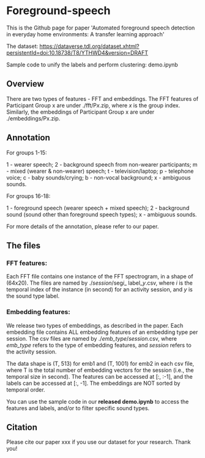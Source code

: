 # Foreground-speech


This is the Github page for paper 'Automated foreground speech detection in everyday home environments: A transfer learning approach'

The dataset: https://dataverse.tdl.org/dataset.xhtml?persistentId=doi:10.18738/T8/YTHWD4&version=DRAFT

Sample code to unify the labels and perform clustering: demo.ipynb



## Overview

There are two types of features - FFT and embeddings. The FFT features of Participant Group x are under ./fft/P*x*.zip, where *x* is the group index. Similarly, the embeddings of Participant Group x are under ./embeddings/Px.zip.



## Annotation

For groups 1-15:

1 - wearer speech; 2 - background speech from non-wearer participants; m - mixed (wearer & non-wearer) speech; t - television/laptop; p - telephone voice; c - baby sounds/crying; b - non-vocal background; x - ambiguous sounds.

For groups 16-18:

1 - foreground speech (wearer speech + mixed speech); 2 - background sound (sound other than foreground speech types); x - ambiguous sounds.

For more details of the annotation, please refer to our paper.



## The files

### FFT features:
Each FFT file contains one instance of the FFT spectrogram, in a shape of (64x20). The files are named by ./*session*/seg*i*_ label_*y*.csv, where *i* is the temporal index of the instance (in second) for an activity session, and *y* is the sound type label. 

### Embedding features: 
We release two types of embeddings, as described in the paper. Each embedding file contains ALL embedding features of an embedding type per session. The csv files are named by ./*emb_type*/*session*.csv, where *emb_type* refers to the type of embedding features, and *session* refers to the activity session. 

The data shape is (T, 513) for emb1 and (T, 1001) for emb2 in each csv file, where T is the total number of embedding vectors for the session (i.e., the temporal size in second). The features can be accessed at [:, :-1], and the labels can be accessed at [:, -1]. The embeddings are NOT sorted by temporal order.
  
You can use the sample code in our **released demo.ipynb** to access the features and labels, and/or to filter specific sound types.



## Citation

Please cite our paper xxx if you use our dataset for your research. Thank you!
